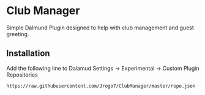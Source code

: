 # Club Manager

Simple Dalmund Plugin designed to help with club management and guest greeting. 

## Installation 

Add the following line to Dalamud Settings -> Experimental -> Custom Plugin Repositories 

```
https://raw.githubusercontent.com/Jrogo7/ClubManager/master/repo.json
```